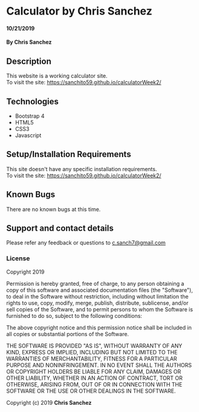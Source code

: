 # Calculator by Chris Sanchez

#### 10/21/2019
#### By Chris Sanchez

## Description

This website is a working calculator site.  
To visit the site: https://sanchito59.github.io/calculatorWeek2/

## Technologies
* Bootstrap 4
* HTML5
* CSS3
* Javascript

## Setup/Installation Requirements

This site doesn't have any specific installation requirements.  
To visit the site: https://sanchito59.github.io/calculatorWeek2/

## Known Bugs

There are no known bugs at this time.

## Support and contact details

Please refer any feedback or questions to c.sanch7@gmail.com

### License

Copyright 2019

Permission is hereby granted, free of charge, to any person obtaining a copy of this software and associated documentation files (the "Software"), to deal in the Software without restriction, including without limitation the rights to use, copy, modify, merge, publish, distribute, sublicense, and/or sell copies of the Software, and to permit persons to whom the Software is furnished to do so, subject to the following conditions:

The above copyright notice and this permission notice shall be included in all copies or substantial portions of the Software.

THE SOFTWARE IS PROVIDED "AS IS", WITHOUT WARRANTY OF ANY KIND, EXPRESS OR IMPLIED, INCLUDING BUT NOT LIMITED TO THE WARRANTIES OF MERCHANTABILITY, FITNESS FOR A PARTICULAR PURPOSE AND NONINFRINGEMENT. IN NO EVENT SHALL THE AUTHORS OR COPYRIGHT HOLDERS BE LIABLE FOR ANY CLAIM, DAMAGES OR OTHER LIABILITY, WHETHER IN AN ACTION OF CONTRACT, TORT OR OTHERWISE, ARISING FROM, OUT OF OR IN CONNECTION WITH THE SOFTWARE OR THE USE OR OTHER DEALINGS IN THE SOFTWARE.

Copyright (c) 2019 **Chris Sanchez**
